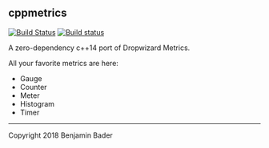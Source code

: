 cppmetrics
----------

[![Build Status](https://travis-ci.org/benjamin-bader/cppmetrics.svg?branch=master)](https://travis-ci.org/benjamin-bader/cppmetrics)
[![Build status](https://ci.appveyor.com/api/projects/status/h81ivf8k6s8ge29a/branch/master?svg=true)](https://ci.appveyor.com/project/BenBader/cppmetrics/branch/master)


A zero-dependency c++14 port of Dropwizard Metrics.

All your favorite metrics are here:
- Gauge
- Counter
- Meter
- Histogram
- Timer

-------
Copyright 2018 Benjamin Bader
